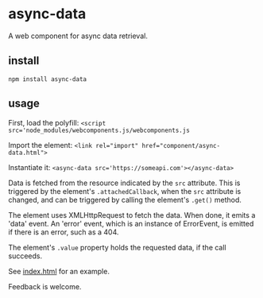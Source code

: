 # async-data
A web component for async data retrieval.

## install

`npm install async-data`

## usage

First, load the polyfill:
`<script src='node_modules/webcomponents.js/webcomponents.js`

Import the element:
`<link rel="import" href="component/async-data.html">`

Instantiate it:
`<async-data src='https://someapi.com'></async-data>`

Data is fetched from the resource indicated by the `src` attribute. This is triggered by the element's `.attachedCallback`, when the `src` attribute is changed, and can be triggered by calling the element's `.get()` method.

The element uses XMLHttpRequest to fetch the data. When done, it emits a 'data' event. An 'error' event, which is an instance of ErrorEvent, is emitted if there is an error, such as a 404.

The element's `.value` property holds the requested data, if the call succeeds.

See [index.html](https://github.com/phoenixstormcrow/async-data/blob/master/index.html) for an example.

Feedback is welcome.
